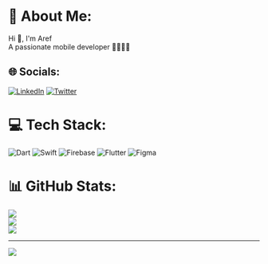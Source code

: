 # 💫 About Me:
Hi 👋, I'm Aref<br>A passionate mobile developer  📱👨🏻‍💻<br>


## 🌐 Socials:
[![LinkedIn](https://img.shields.io/badge/LinkedIn-%230077B5.svg?logo=linkedin&logoColor=white)](https://linkedin.com/in/aref-shalchi) [![Twitter](https://img.shields.io/badge/Twitter-%231DA1F2.svg?logo=Twitter&logoColor=white)](https://twitter.com/ArefShalchi) 

# 💻 Tech Stack:
![Dart](https://img.shields.io/badge/dart-%230175C2.svg?style=for-the-badge&logo=dart&logoColor=white) ![Swift](https://img.shields.io/badge/swift-F54A2A?style=for-the-badge&logo=swift&logoColor=white) ![Firebase](https://img.shields.io/badge/firebase-%23039BE5.svg?style=for-the-badge&logo=firebase) ![Flutter](https://img.shields.io/badge/Flutter-%2302569B.svg?style=for-the-badge&logo=Flutter&logoColor=white) 	![Figma](https://img.shields.io/badge/figma-%23F24E1E.svg?style=for-the-badge&logo=figma&logoColor=white)
# 📊 GitHub Stats:
![](https://github-readme-stats.vercel.app/api?username=arefshal&theme=dark&hide_border=false&include_all_commits=false&count_private=false)<br/>
![](https://github-readme-streak-stats.herokuapp.com/?user=arefshal&theme=dark&hide_border=false)<br/>
![](https://github-readme-stats.vercel.app/api/top-langs/?username=arefshal&theme=dark&hide_border=false&include_all_commits=false&count_private=false&layout=compact)

---
[![](https://visitcount.itsvg.in/api?id=arefshal&icon=0&color=0)](https://visitcount.itsvg.in)

<!-- Proudly created with GPRM ( https://gprm.itsvg.in ) -->
